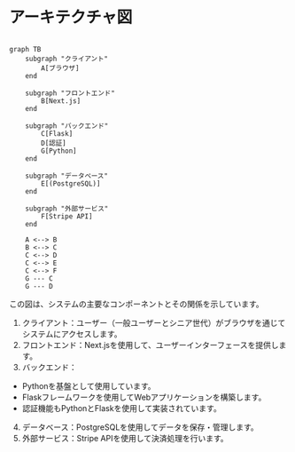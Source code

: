 # アーキテクチャ図

```mermaid

graph TB
    subgraph "クライアント"
        A[ブラウザ]
    end

    subgraph "フロントエンド"
        B[Next.js]
    end

    subgraph "バックエンド"
        C[Flask]
        D[認証]
        G[Python]
    end

    subgraph "データベース"
        E[(PostgreSQL)]
    end

    subgraph "外部サービス"
        F[Stripe API]
    end

    A <--> B
    B <--> C
    C <--> D
    C <--> E
    C <--> F
    G --- C
    G --- D

```

この図は、システムの主要なコンポーネントとその関係を示しています。

1. クライアント：ユーザー（一般ユーザーとシニア世代）がブラウザを通じてシステムにアクセスします。
2. フロントエンド：Next.jsを使用して、ユーザーインターフェースを提供します。
3. バックエンド：
 * Pythonを基盤として使用しています。
 * Flaskフレームワークを使用してWebアプリケーションを構築します。
 * 認証機能もPythonとFlaskを使用して実装されています。

4. データベース：PostgreSQLを使用してデータを保存・管理します。
5. 外部サービス：Stripe APIを使用して決済処理を行います。
